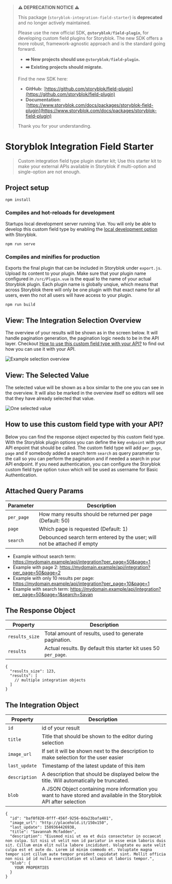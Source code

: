 > **⚠️ DEPRECATION NOTICE ⚠️**
>
> This package (`storyblok-integration-field-starter`) is **deprecated** and no longer actively maintained.
>
> Please use the new official SDK, **`@storyblok/field-plugin`**, for developing custom field plugins for Storyblok. The new SDK offers a more robust, framework-agnostic approach and is the standard going forward.
>
> *  **➡️ New projects should use `@storyblok/field-plugin`.**
> *  **➡️ Existing projects should migrate.**
>
> Find the new SDK here:
> *   **GitHub:** [https://github.com/storyblok/field-plugin](https://github.com/storyblok/field-plugin)
> *   **Documentation:** [https://www.storyblok.com/docs/packages/storyblok-field-plugin](https://www.storyblok.com/docs/packages/storyblok-field-plugin)
>
> Thank you for your understanding.

# Storyblok Integration Field Starter

> Custom integration field type plugin starter kit; Use this starter kit to make your external APIs available in Storyblok if multi-option and single-option are not enough.

## Project setup

```
npm install
```

### Compiles and hot-reloads for development

Startups local development server running Vue. You will only be able to develop this custom field type by enabling the [local development option](https://www.storyblok.com/docs/Guides/Creating-a-field-type-plugin#how-to-develop-plugins-locally) with Storyblok.

```
npm run serve
```

### Compiles and minifies for production

Exports the final plugin that can be included in Storyblok under `export.js`. Upload its content to your plugin. Make sure that your plugin name configured in `/src/Plugin.vue` is the equal to the name of your actual Storyblok plugin. Each plugin name is globally unqiue, which means that across Storyblok there will only be one plugin with that exact name for all users, even tho not all users will have access to your plugin.

```
npm run build
```

## View: The Integration Selection Overview

The overview of your results will be shown as in the screen below. It will handle pagination generation, the pagination logic needs to be in the API layer. Checkout [How to use this custom field type with your API?](#how-to-use-this-custom-field-type-with-your-api) to find out how you can use it with your API.

![Example selection overview](https://a.storyblok.com/f/39898/3356x1750/d86bee6ad1/integration-field-selection.jpg)

## View: The Selected Value

The selected value will be shown as a box similar to the one you can see in the overview. It will also be marked in the overview itself so editors will see that they have already selected that value.

![One selected value](https://img2.storyblok.com/fit-in/1600x0/filters:fill(ffffff)/f/39898/702x324/e08b453c09/integration-field-selected.jpg)

## How to use this custom field type with your API?

Below you can find the response object expected by this custom field type. With the Storyblok plugin options you can define the key `endpoint` with your API enpoint that should be called. The custom field type will add `per_page`, `page` and if somebody added a search term `search` as query parameter to the call so you can perform the pagination and if needed a search in your API endpoint. If you need authentication, you can configure the Storyblok custom field type option `token` which will be used as username for Basic Authentication.

## Attached Query Params

| Parameter | Description |
|----|----|
| `per_page` | How many results should be returned per page (Default: 50) |
| `page` | Which page is requested (Default: 1) |
| `search` | Debounced search term entered by the user; will not be attached if empty |

- Example without search term: https://mydomain.example/api/integration?per_page=50&page=1
- Example with page 2: https://mydomain.example/api/integration?per_page=50&page=2
- Example with only 10 results per page: https://mydomain.example/api/integration?per_page=10&page=1
- Example with search term: https://mydomain.example/api/integration?per_page=50&page=1&search=Savan

## The Response Object

| Property | Description |
|----|----|
| `results_size` | Total amount of results, used to generate pagination. |
| `results` | Actual results. By default this starter kit uses 50 `per_page`. |

```
{
  "results_size": 123, 
  "results": [
    // multiple integration objects
  ]
}
```

## The Integration Object 

| Property | Description |
|----|----|
| `id` | id of your result |
| `title` | Title that should be shown to the editor during selection |
| `image_url` | If set it will be shown next to the description to make selection for the user easier |
| `last_update` | Timestamp of the latest update of this item |
| `description` | A description that should be displayed below the title. Will automatically be truncated. |
| `blob` | A JSON Object containing more information you want to have stored and available in the Storyblok API after selection |

```
{
  "id": "baf0f820-0fff-456f-9256-0da23bafa481",
  "image_url": "http://placehold.it/150x150",
  "last_update": 1509364426938,
  "title": "Savannah Mcfadden",
  "description": "Eiusmod nisi ut ea et duis consectetur in occaecat non culpa. Sit nisi ut velit non id pariatur in esse enim laboris duis sit. Cillum enim elit nulla labore incididunt. Voluptate eu aute velit culpa est et aute do. Lorem id minim commodo et. Voluptate magna tempor sint cillum aute tempor proident cupidatat sint. Mollit officia non nisi id id nulla exercitation et ullamco ut laboris tempor.",
  "blob": {
    YOUR PROPERTIES
  }
}
```
